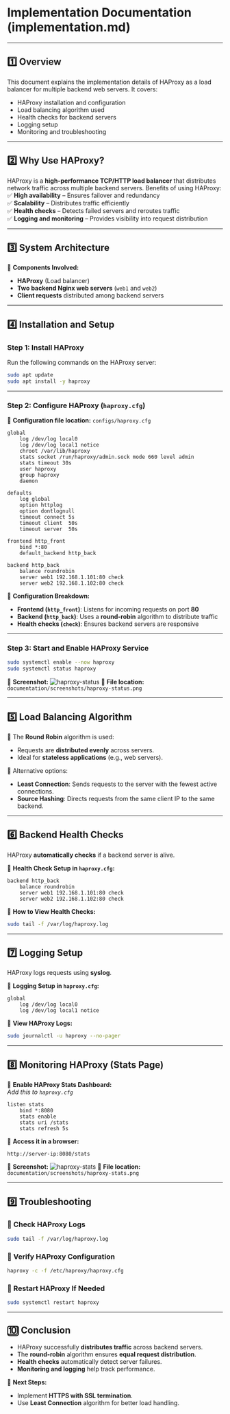 # **Implementation Documentation (implementation.md)**  

---

## **1️⃣ Overview**  
This document explains the implementation details of HAProxy as a load balancer for multiple backend web servers. It covers:  
- HAProxy installation and configuration  
- Load balancing algorithm used  
- Health checks for backend servers  
- Logging setup  
- Monitoring and troubleshooting  

---

## **2️⃣ Why Use HAProxy?**  
HAProxy is a **high-performance TCP/HTTP load balancer** that distributes network traffic across multiple backend servers. Benefits of using HAProxy:  
✅ **High availability** – Ensures failover and redundancy  
✅ **Scalability** – Distributes traffic efficiently  
✅ **Health checks** – Detects failed servers and reroutes traffic  
✅ **Logging and monitoring** – Provides visibility into request distribution  

---

## **3️⃣ System Architecture**  
📌 **Components Involved:**  
- **HAProxy** (Load balancer)  
- **Two backend Nginx web servers** (`web1` and `web2`)  
- **Client requests** distributed among backend servers    

---

## **4️⃣ Installation and Setup**  

### **Step 1: Install HAProxy**  
Run the following commands on the HAProxy server:  
```bash
sudo apt update
sudo apt install -y haproxy
```
---

### **Step 2: Configure HAProxy (`haproxy.cfg`)**  
📌 **Configuration file location:** `configs/haproxy.cfg`  

```haproxy
global
    log /dev/log local0
    log /dev/log local1 notice
    chroot /var/lib/haproxy
    stats socket /run/haproxy/admin.sock mode 660 level admin
    stats timeout 30s
    user haproxy
    group haproxy
    daemon

defaults
    log global
    option httplog
    option dontlognull
    timeout connect 5s
    timeout client  50s
    timeout server  50s

frontend http_front
    bind *:80
    default_backend http_back

backend http_back
    balance roundrobin
    server web1 192.168.1.101:80 check
    server web2 192.168.1.102:80 check
```
📌 **Configuration Breakdown:**  
- **Frontend (`http_front`)**: Listens for incoming requests on port **80**  
- **Backend (`http_back`)**: Uses a **round-robin** algorithm to distribute traffic  
- **Health checks (`check`)**: Ensures backend servers are responsive    

---

### **Step 3: Start and Enable HAProxy Service**  
```bash
sudo systemctl enable --now haproxy
sudo systemctl status haproxy
```
📸 **Screenshot:**  ![haproxy-status](https://github.com/Ebube101/haproxy-loadbalancing-lab/blob/main/documentation/screenshots/haproxy-status.png?raw=true)
🔹 **File location:** `documentation/screenshots/haproxy-status.png`  

---

## **5️⃣ Load Balancing Algorithm**  
📌 The **Round Robin** algorithm is used:  
- Requests are **distributed evenly** across servers.  
- Ideal for **stateless applications** (e.g., web servers).  

📌 Alternative options:  
- **Least Connection**: Sends requests to the server with the fewest active connections.  
- **Source Hashing**: Directs requests from the same client IP to the same backend.  

---

## **6️⃣ Backend Health Checks**  
HAProxy **automatically checks** if a backend server is alive.  

📌 **Health Check Setup in `haproxy.cfg`:**  
```haproxy
backend http_back
    balance roundrobin
    server web1 192.168.1.101:80 check
    server web2 192.168.1.102:80 check
```
📌 **How to View Health Checks:**  
```bash
sudo tail -f /var/log/haproxy.log
```
---

## **7️⃣ Logging Setup**  
HAProxy logs requests using **syslog**.  

📌 **Logging Setup in `haproxy.cfg`:**  
```haproxy
global
    log /dev/log local0
    log /dev/log local1 notice
```
📌 **View HAProxy Logs:**  
```bash
sudo journalctl -u haproxy --no-pager
```  
---

## **8️⃣ Monitoring HAProxy (Stats Page)**  
📌 **Enable HAProxy Stats Dashboard:**  
_Add this to `haproxy.cfg`_  
```haproxy
listen stats
    bind *:8080
    stats enable
    stats uri /stats
    stats refresh 5s
```
📌 **Access it in a browser:**  
```
http://server-ip:8080/stats
```
📸 **Screenshot:** ![haproxy-stats](https://github.com/Ebube101/haproxy-loadbalancing-lab/blob/main/documentation/screenshots/haproxy-stats.png?raw=true) 
🔹 **File location:** `documentation/screenshots/haproxy-stats.png`  

---

## **9️⃣ Troubleshooting**  

### **🔹 Check HAProxy Logs**  
```bash
sudo tail -f /var/log/haproxy.log
```

### **🔹 Verify HAProxy Configuration**
```bash
haproxy -c -f /etc/haproxy/haproxy.cfg
```

### **🔹 Restart HAProxy If Needed**
```bash
sudo systemctl restart haproxy
```
---

## **🔟 Conclusion**  
- HAProxy successfully **distributes traffic** across backend servers.  
- The **round-robin** algorithm ensures **equal request distribution**.  
- **Health checks** automatically detect server failures.  
- **Monitoring and logging** help track performance.  

📌 **Next Steps:**  
- Implement **HTTPS with SSL termination**.  
- Use **Least Connection** algorithm for better load handling.  

